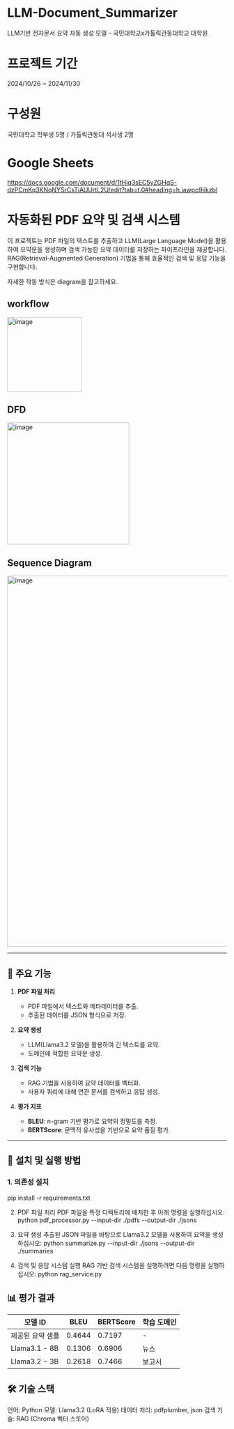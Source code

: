 # LLM-Document_Summarizer
LLM기반 전자문서 요약 자동 생성 모델 - 국민대학교x가톨릭관동대학교 대학원

# 프로젝트 기간
2024/10/26 ~ 2024/11/30

# 구성원
국민대학교 학부생 5명 / 가톨릭관동대 석사생 2명

# Google Sheets
https://docs.google.com/document/d/1tHiq3sEC5yZGHqS-dzPCmKq3KNqNYSrCsTiAUUrtL2U/edit?tab=t.0#heading=h.iawpo9iikzbl

# **자동화된 PDF 요약 및 검색 시스템**

이 프로젝트는 PDF 파일의 텍스트를 추출하고 LLM(Large Language Model)을 활용하여 요약문을 생성하며 검색 가능한 요약 데이터를 저장하는 파이프라인을 제공합니다. RAG(Retrieval-Augmented Generation) 기법을 통해 효율적인 검색 및 응답 기능을 구현합니다.

자세한 작동 방식은 diagram을 참고하세요.

## workflow
<img width="171" alt="image" src="https://github.com/user-attachments/assets/9d78216d-08e1-44c4-9208-b71281247509">


## DFD
<img width="280" alt="image" src="https://github.com/user-attachments/assets/200489ab-0caa-4c88-93be-64130e28b477">



## Sequence Diagram
<img width="852" alt="image" src="https://github.com/user-attachments/assets/eef9831b-9a79-403a-838e-d6f3e61c2a65">



---

## **📌 주요 기능**
1. **PDF 파일 처리**  
   - PDF 파일에서 텍스트와 메타데이터를 추출.
   - 추출된 데이터를 JSON 형식으로 저장.

2. **요약 생성**  
   - LLM(Llama3.2 모델)을 활용하여 긴 텍스트를 요약.
   - 도메인에 적합한 요약문 생성.

3. **검색 기능**  
   - RAG 기법을 사용하여 요약 데이터를 벡터화.
   - 사용자 쿼리에 대해 연관 문서를 검색하고 응답 생성.

4. **평가 지표**  
   - **BLEU**: n-gram 기반 평가로 요약의 정밀도를 측정.
   - **BERTScore**: 문맥적 유사성을 기반으로 요약 품질 평가.

---

## **🚀 설치 및 실행 방법**

### **1. 의존성 설치**
pip install -r requirements.txt

2. PDF 파일 처리
PDF 파일을 특정 디렉토리에 배치한 후 아래 명령을 실행하십시오:
python pdf_processor.py --input-dir ./pdfs --output-dir ./jsons


3. 요약 생성
추출된 JSON 파일을 바탕으로 Llama3.2 모델을 사용하여 요약을 생성하십시오:
python summarize.py --input-dir ./jsons --output-dir ./summaries

4. 검색 및 응답 시스템 실행
RAG 기반 검색 시스템을 실행하려면 다음 명령을 실행하십시오:
python rag_service.py

## 📊 평가 결과
| 모델 ID          | BLEU   | BERTScore | 학습 도메인 |
|------------------|--------|-----------|-------------|
| 제공된 요약 샘플 | 0.4644 | 0.7197    | -           |
| Llama3.1 - 8B   | 0.1306 | 0.6906    | 뉴스        |
| Llama3.2 - 3B   | 0.2618 | 0.7466    | 보고서      |

## 🛠️ 기술 스택
언어: Python
모델: Llama3.2 (LoRA 적용)
데이터 처리: pdfplumber, json
검색 기술: RAG (Chroma 벡터 스토어)

